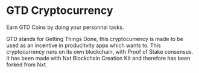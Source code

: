# GTD Cryptocurrency
Earn GTD Coins by doing your personnal tasks.

GTD stands for Getting Things Done, this cryptocurrency is made to be used as an incentive in producitvity apps which wants to. This cryptocurrency runs on its own blockchain, with Proof of Stake consensus. It has been made with Nxt Blockchain Creation Kit and therefore has been forked from Nxt.
